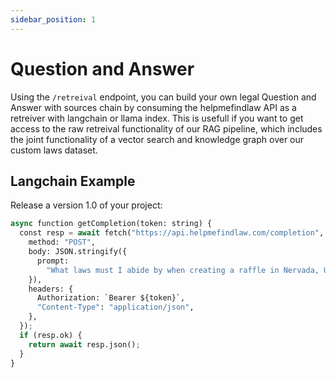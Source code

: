 ```yaml
---
sidebar_position: 1
---
```


# Question and Answer

Using the `/retreival` endpoint, you can build your own legal Question and Answer with sources chain by consuming the helpmefindlaw API as a retreiver with langchain or llama index. This is usefull if you want to get access to the raw retreival functionality of our RAG pipeline, which includes the joint functionality of a vector search and knowledge graph over our custom laws dataset.

## Langchain Example

Release a version 1.0 of your project:

```py title="qanda.ts"
async function getCompletion(token: string) {
  const resp = await fetch("https://api.helpmefindlaw.com/completion", {
    method: "POST",
    body: JSON.stringify({
      prompt:
        "What laws must I abide by when creating a raffle in Nervada, USA.",
    }),
    headers: {
      Authorization: `Bearer ${token}`,
      "Content-Type": "application/json",
    },
  });
  if (resp.ok) {
    return await resp.json();
  }
}
```
